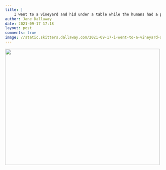 ```yaml
---
title: |
    I went to a vineyard and hid under a table while the humans had a picnic
author: Jane Dallaway
date: 2021-09-17 17:18
layout: post
comments: true
image: //static.skitters.dallaway.com/2021-09-17-i-went-to-a-vineyard-and-hid-under-a-table-while-the-humans-had-a-picnic-fullsize-0.jpeg
---
```




<a href="//static.skitters.dallaway.com/2021-09-17-i-went-to-a-vineyard-and-hid-under-a-table-while-the-humans-had-a-picnic-fullsize-0.jpeg"><img src="//static.skitters.dallaway.com/2021-09-17-i-went-to-a-vineyard-and-hid-under-a-table-while-the-humans-had-a-picnic-thumb-0.jpeg" width="500" height="375"></a>

